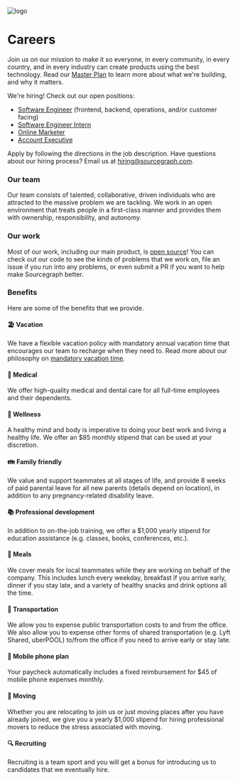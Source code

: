 ![logo](https://sourcegraph.com/.assets/img/sourcegraph-light-head-logo.svg)

# Careers

Join us on our mission to make it so everyone, in every community, in every country, and in every industry can create products using the best technology. Read our [Master Plan](https://about.sourcegraph.com/plan) to learn more about what we're building, and why it matters.

We're hiring! Check out our open positions:

- [Software Engineer](job-descriptions/software-engineer.md) (frontend, backend, operations, and/or customer facing)
- [Software Engineer Intern](job-descriptions/software-engineer-intern.md)
- [Online Marketer](job-descriptions/online-marketer.md)
- [Account Executive](https://github.com/sourcegraph/careers/blob/master/job-descriptions/account-executive.md)

Apply by following the directions in the job description. Have questions about our hiring process? Email us at hiring@sourcegraph.com.

### Our team

Our team consists of talented, collaborative, driven individuals who are attracted to the massive problem we are tackling. We work in an open environment that treats people in a first-class manner and provides them with ownership, responsibility, and autonomy.

### Our work

Most of our work, including our main product, is [open source](https://github.com/sourcegraph)! You can check out our code to see the kinds of problems that we work on, file an issue if you run into any problems, or even submit a PR if you want to help make Sourcegraph better.

### Benefits

Here are some of the benefits that we provide.

#### 🏖️ Vacation

We have a flexible vacation policy with mandatory annual vacation time that encourages our team to recharge when they need to. Read more about our philosophy on [mandatory vacation time](https://about.sourcegraph.com/blog/why-vacation-at-tech-companies-should-be-mandatory-better-code-happier-people).

#### 🏥 Medical

We offer high-quality medical and dental care for all full-time employees and their dependents.

#### 🏃 Wellness

A healthy mind and body is imperative to doing your best work and living a healthy life. We offer an \$85 monthly stipend that can be used at your discretion.

#### 👪 Family friendly

We value and support teammates at all stages of life, and provide 8 weeks of paid parental leave for all new parents (details depend on location), in addition to any pregnancy-related disability leave.

#### 📚 Professional development

In addition to on-the-job training, we offer a \$1,000 yearly stipend for education assistance (e.g. classes, books, conferences, etc.).

#### 🍲 Meals

We cover meals for local teammates while they are working on behalf of the company. This includes lunch every weekday, breakfast if you arrive early, dinner if you stay late, and a variety of healthy snacks and drink options all the time.

#### 🚉 Transportation

We allow you to expense public transportation costs to and from the office. We also allow you to expense other forms of shared transportation (e.g. Lyft Shared, uberPOOL) to/from the office if you need to arrive early or stay late.

#### 📱 Mobile phone plan

Your paycheck automatically includes a fixed reimbursement for \$45 of mobile phone expenses monthly.

#### 🚚 Moving

Whether you are relocating to join us or just moving places after you have already joined, we give you a yearly \$1,000 stipend for hiring professional movers to reduce the stress associated with moving.

#### 🔍 Recruiting

Recruiting is a team sport and you will get a bonus for introducing us to candidates that we eventually hire.
